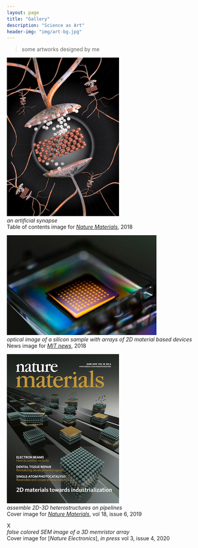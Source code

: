 ```yaml
---
layout: page
title: "Gallery"
description: "Science as Art"
header-img: "img/art-bg.jpg"
---
```


> some artworks designed by me

![Nature Materials TOC 2018](img/natmat-epiram.jpg)  
*an artificial synapse*  
Table of contents image for [*Nature Materials*](https://www.nature.com/articles/s41563-017-0001-5), 2018  

![MIT News Image 2018](img/MIT-news-split.jpg)  
*optical image of a silicon sample with arrays of 2D material based devices*  
News image for [*MIT news*](http://news.mit.edu/2018/researchers-quickly-harvest-single-atom-materials-1011), 2018  

![Nature Materials Cover 2019](img/natmat-2dcover-2019.png)  
*assemble 2D-3D heterostructures on pipelines*  
Cover image for [*Nature Materials*](https://www.nature.com/nmat/volumes/18/issues/6), vol 18, issue 6, 2019   


X  
*false colored SEM image of a 3D memristor array*  
Cover image for [*Nature Electronics*], *in press* vol 3, issue 4, 2020

